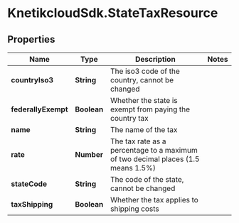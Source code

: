 # KnetikcloudSdk.StateTaxResource

## Properties
Name | Type | Description | Notes
------------ | ------------- | ------------- | -------------
**countryIso3** | **String** | The iso3 code of the country, cannot be changed | 
**federallyExempt** | **Boolean** | Whether the state is exempt from paying the country tax | 
**name** | **String** | The name of the tax | 
**rate** | **Number** | The tax rate as a percentage to a maximum of two decimal places (1.5 means 1.5%) | 
**stateCode** | **String** | The code of the state, cannot be changed | 
**taxShipping** | **Boolean** | Whether the tax applies to shipping costs | 



